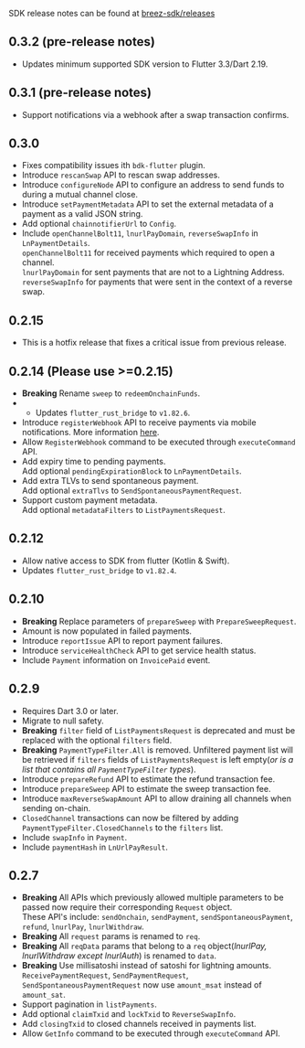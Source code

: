 SDK release notes can be found at [breez-sdk/releases](https://github.com/breez/breez-sdk/releases/)
## 0.3.2 (pre-release notes)
* Updates minimum supported SDK version to Flutter 3.3/Dart 2.19.

## 0.3.1 (pre-release notes)
- Support notifications via a webhook after a swap transaction confirms.

## 0.3.0
* Fixes compatibility issues ith `bdk-flutter` plugin.
* Introduce `rescanSwap` API to rescan swap addresses.
* Introduce `configureNode` API to configure an address to send funds to during a mutual channel close.
* Introduce `setPaymentMetadata` API to set the external metadata of a payment as a valid JSON string.
* Add optional `chainnotifierUrl` to `Config`.
* Include `openChannelBolt11`, `lnurlPayDomain`, `reverseSwapInfo` in `LnPaymentDetails`.  
  `openChannelBolt11` for received payments which required to open a channel.  
  `lnurlPayDomain` for sent payments that are not to a Lightning Address.  
  `reverseSwapInfo` for payments that were sent in the context of a reverse swap.

## 0.2.15
* This is a hotfix release that fixes a critical issue from previous release.

## 0.2.14 (Please use >=0.2.15)
* **Breaking** Rename `sweep` to `redeemOnchainFunds`.
* * Updates `flutter_rust_bridge` to `v1.82.6`.
* Introduce `registerWebhook` API to receive payments via mobile notifications. More information [here](https://sdk-doc.breez.technology/guide/payment_notification.html).
* Allow `RegisterWebhook` command to be executed through `executeCommand` API.
* Add expiry time to pending payments.  
  Add optional `pendingExpirationBlock` to `LnPaymentDetails`.
* Add extra TLVs to send spontaneous payment.  
  Add optional `extraTlvs` to `SendSpontaneousPaymentRequest`.
* Support custom payment metadata.  
  Add optional `metadataFilters` to `ListPaymentsRequest`.

## 0.2.12
* Allow native access to SDK from flutter (Kotlin & Swift).
* Updates `flutter_rust_bridge` to `v1.82.4`.

## 0.2.10
* **Breaking** Replace parameters of `prepareSweep` with `PrepareSweepRequest`.
* Amount is now populated in failed payments.
* Introduce `reportIssue` API to report payment failures.
* Introduce `serviceHealthCheck` API to get service health status.
* Include `Payment` information on `InvoicePaid` event.

## 0.2.9
* Requires Dart 3.0 or later.
* Migrate to null safety.
* **Breaking** `filter` field of `ListPaymentsRequest` is deprecated and must be replaced with the optional `filters` field.
* **Breaking** `PaymentTypeFilter.All` is removed. Unfiltered payment list will be retrieved if `filters` fields of `ListPaymentsRequest` is left empty(_or is a list that contains all `PaymentTypeFilter` types_).
* Introduce `prepareRefund` API to estimate the refund transaction fee.
* Introduce `prepareSweep` API to estimate the sweep transaction fee.
* Introduce `maxReverseSwapAmount` API to allow draining all channels when sending on-chain.
* `ClosedChannel` transactions can now be filtered by adding `PaymentTypeFilter.ClosedChannels` to the `filters` list.
* Include `swapInfo` in `Payment`.
* Include `paymentHash` in `LnUrlPayResult`.

## 0.2.7
* **Breaking** All APIs which previously allowed multiple parameters to be
  passed now require their corresponding `Request` object.  
  These API's include: `sendOnchain`, `sendPayment`, `sendSpontaneousPayment`, `refund`, `lnurlPay`, `lnurlWithdraw`.
* **Breaking** All `request` params is renamed to `req`.
* **Breaking** All `reqData` params that belong to a `req` object(_lnurlPay, lnurlWithdraw except lnurlAuth_) is renamed to `data`.
* **Breaking** Use millisatoshi instead of satoshi for lightning amounts.  
  `ReceivePaymentRequest`, `SendPaymentRequest`, `SendSpontaneousPaymentRequest` now use `amount_msat` instead of `amount_sat`.
* Support pagination in `listPayments`.
* Add optional `claimTxid` and `lockTxid` to `ReverseSwapInfo`.
* Add `closingTxid` to closed channels received in payments list.
* Allow `GetInfo` command to be executed through `executeCommand` API.